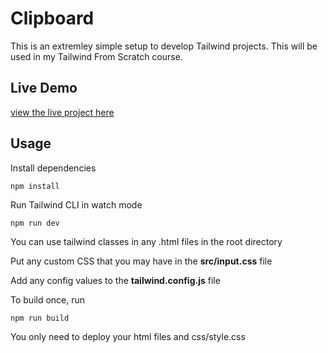 # Clipboard

This is an extremley simple setup to develop Tailwind projects. This will be used in my Tailwind From Scratch course.

## Live Demo

[view the live project here ](https://clipboardtwdcss.netlify.app/)

## Usage

Install dependencies

```
npm install
```

Run Tailwind CLI in watch mode

```
npm run dev
```

You can use tailwind classes in any .html files in the root directory

Put any custom CSS that you may have in the **src/input.css** file

Add any config values to the **tailwind.config.js** file

To build once, run

```
npm run build
```

You only need to deploy your html files and css/style.css
